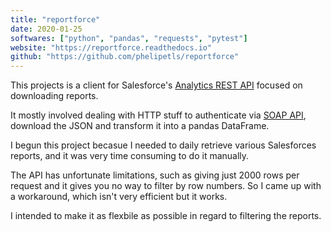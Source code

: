 ```yaml
---
title: "reportforce"
date: 2020-01-25
softwares: ["python", "pandas", "requests", "pytest"]
website: "https://reportforce.readthedocs.io"
github: "https://github.com/phelipetls/reportforce"
---
```


This projects is a client for Salesforce's [Analytics REST
API](https://resources.docs.salesforce.com/226/latest/en-us/sfdc/pdf/bi_dev_guide_rest.pdf)
focused on downloading reports.

It mostly involved dealing with HTTP stuff to authenticate via [SOAP
API](https://developer.salesforce.com/docs/atlas.en-us.noversion.mc-apis.meta/mc-apis/authenticate-soap-api.htm),
download the JSON and transform it into a pandas DataFrame.

I begun this project becasue I needed to daily retrieve various Salesforces
reports, and it was very time consuming to do it manually.

The API has unfortunate limitations, such as giving just 2000 rows per request
and it gives you no way to filter by row numbers. So I came up with a
workaround, which isn't very efficient but it works.

I intended to make it as flexbile as possible in regard to filtering the
reports.
